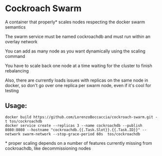 # Cockroach Swarm

A container that properly* scales nodes respecting the docker swarm semantics

The swarm service must be named cockroachdb and must run within an overlay network

You can add as many node as you want dynamically using the scaling command

You have to scale back one node at a time waiting for the cluster to finish rebalancing

Also, there are currently loads issues with replicas on the same node in docker, so don't go over one replica per swarm node, even if it's cool for testing

## Usage:

    docker build https://github.com/LorenzoBoccaccia/cockroach-swarm.git -t tos/cockroachdb
    docker service create --replicas 3 --name cockroachdb --publish 8080:8080 --hostname "cockroachdb.{{.Task.Slot}}.{{.Task.ID}}" --network swarm-network --stop-grace-period 60s  tos/cockroachdb
    

\* proper scaling depends on a number of features currently missing from cockroachdb, like decommissioning nodes
